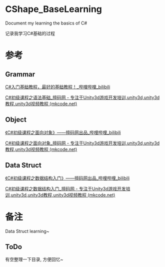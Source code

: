 # CShape_BaseLearning

Document my learning the basics of C#

记录我学习C#基础的过程



# 参考

## Grammar

[C#入门基础教程，最好的基础教程！_哔哩哔哩_bilibili](https://www.bilibili.com/video/BV1c4411s7UV?p=1)

[C#初级课程之语法基础_擅码网 - 专注于Unity3d游戏开发培训,unity3d,unity3d教程,unity3d视频教程 (mkcode.net)](http://www.mkcode.net/html/csharp_jc/chuji/yufa.html)

## Object

[《C#初级课程之面向对象》——擅码网出品_哔哩哔哩_bilibili](https://www.bilibili.com/video/BV1XW41157jq?p=30&spm_id_from=pageDriver)

[C#初级课程之面向对象_擅码网 - 专注于Unity3d游戏开发培训,unity3d,unity3d教程,unity3d视频教程 (mkcode.net)](http://www.mkcode.net/html/csharp_jc/chuji/duixiang.html)

## Data Struct

[《C#初级课程之数据结构入门》——擅码网出品_哔哩哔哩_bilibili](https://www.bilibili.com/video/BV1XW411576D)

[C#初级课程之数据结构入门_擅码网 - 专注于Unity3d游戏开发培训,unity3d,unity3d教程,unity3d视频教程 (mkcode.net)](http://www.mkcode.net/html/csharp_jc/chuji/data_rumen.html)



# 备注

Data Struct learning~

## ToDo

有空整理一下目录, 方便回忆~